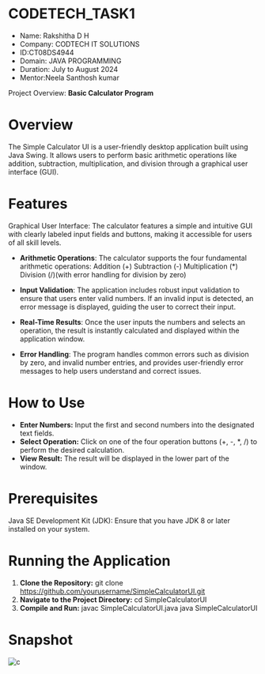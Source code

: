 # CODETECH_TASK1

- Name: Rakshitha D H
- Company: CODTECH IT SOLUTIONS 
- ID:CT08DS4944
- Domain: JAVA PROGRAMMING
- Duration: July to August 2024 
- Mentor:Neela Santhosh kumar

Project Overview: **Basic Calculator Program**

# Overview
The Simple Calculator UI is a user-friendly desktop application built using Java Swing. It allows users to perform basic arithmetic operations like addition, subtraction, multiplication, and division through a graphical user interface (GUI).

# Features
Graphical User Interface: The calculator features a simple and intuitive GUI with clearly labeled input fields and buttons, making it accessible for users of all skill levels.

- **Arithmetic Operations**: The calculator supports the four fundamental arithmetic operations:
  Addition (+)
  Subtraction (-)
  Multiplication (*)
  Division (/)(with error handling for division by zero)

- **Input Validation**: The application includes robust input validation to ensure that users enter valid numbers. If an invalid input is detected, an error message is displayed, guiding the user to correct their input.

- **Real-Time Results**: Once the user inputs the numbers and selects an operation, the result is instantly calculated and displayed within the application window.

- **Error Handling**: The program handles common errors such as division by zero, and invalid number entries, and provides user-friendly error messages to help users understand and correct issues.

# How to Use
- **Enter Numbers:** Input the first and second numbers into the designated text fields.
- **Select Operation:** Click on one of the four operation buttons (+, -, *, /) to perform the desired calculation.
- **View Result:** The result will be displayed in the lower part of the window.

# Prerequisites
Java SE Development Kit (JDK): Ensure that you have JDK 8 or later installed on your system.

# Running the Application
1. **Clone the Repository:**
  git clone https://github.com/yourusername/SimpleCalculatorUI.git
2. **Navigate to the Project Directory:**
  cd SimpleCalculatorUI
3. **Compile and Run:**
  javac SimpleCalculatorUI.java
  java SimpleCalculatorUI

# Snapshot

   ![c](https://github.com/user-attachments/assets/324fa900-2cc4-455e-828a-70ebf9bc37c3)



